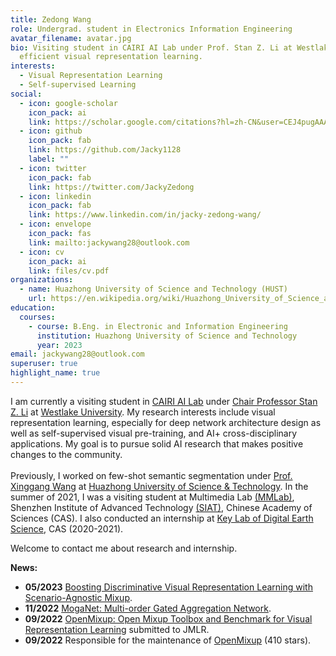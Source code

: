 ```yaml
---
title: Zedong Wang
role: Undergrad. student in Electronics Information Engineering
avatar_filename: avatar.jpg
bio: Visiting student in CAIRI AI Lab under Prof. Stan Z. Li at Westlake University, focusing on
  efficient visual representation learning.
interests:
  - Visual Representation Learning
  - Self-supervised Learning
social:
  - icon: google-scholar
    icon_pack: ai
    link: https://scholar.google.com/citations?hl=zh-CN&user=CEJ4pugAAAAJ
  - icon: github
    icon_pack: fab
    link: https://github.com/Jacky1128
    label: ""
  - icon: twitter
    icon_pack: fab
    link: https://twitter.com/JackyZedong
  - icon: linkedin
    icon_pack: fab
    link: https://www.linkedin.com/in/jacky-zedong-wang/
  - icon: envelope
    icon_pack: fas
    link: mailto:jackywang28@outlook.com
  - icon: cv
    icon_pack: ai
    link: files/cv.pdf
organizations:
  - name: Huazhong University of Science and Technology (HUST)
    url: https://en.wikipedia.org/wiki/Huazhong_University_of_Science_and_Technology
education:
  courses:
    - course: B.Eng. in Electronic and Information Engineering
      institution: Huazhong University of Science and Technology
      year: 2023
email: jackywang28@outlook.com
superuser: true
highlight_name: true
---
```

I am currently a visiting student in [CAIRI AI Lab](https://github.com/Westlake-AI) under [Chair Professor Stan Z. Li](https://scholar.google.com/citations?user=Y-nyLGIAAAAJ&hl=zh-CN&oi=ao) at [Westlake University](https://en.westlake.edu.cn/). My research interests include visual representation learning, especially for deep network architecture design as well as self-supervised visual pre-training, and AI+ cross-disciplinary applications. My goal is to pursue solid AI research that makes positive changes to the community. \
\
Previously, I worked on few-shot semantic segmentation under [Prof. Xinggang Wang](https://scholar.google.com/citations?hl=zh-CN&user=qNCTLV0AAAAJ) at [Huazhong University of Science & Technology](https://en.wikipedia.org/wiki/Huazhong_University_of_Science_and_Technology). In the summer of 2021, I was a visiting student at Multimedia Lab [(MMLab)](http://mmlab.siat.ac.cn/), Shenzhen Institute of Advanced Technology [(SIAT)](https://english.siat.ac.cn/), Chinese Academy of Sciences (CAS). I also conducted an internship at [Key Lab of Digital Earth Science](http://www.digitalearthlab.com.cn/), CAS (2020-2021).

Welcome to contact me about research and internship.

**News:**

* **05/2023**   [Boosting Discriminative Visual Representation Learning with Scenario-Agnostic Mixup](https://arxiv.org/abs/2111.15454).
* **11/2022**   [MogaNet: Multi-order Gated Aggregation Network](https://arxiv.org/abs/2211.03295).
* **09/2022**   [OpenMixup: Open Mixup Toolbox and Benchmark for Visual Representation Learning](https://arxiv.org/abs/2209.04851) submitted to JMLR.
* **09/2022**   Responsible for the maintenance of [OpenMixup](https://github.com/Westlake-AI/openmixup) (410 stars).